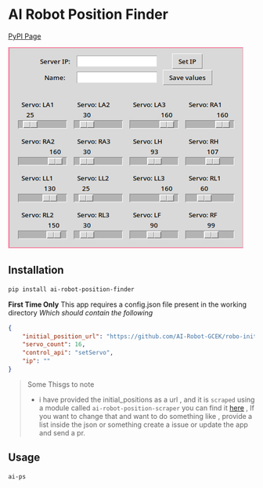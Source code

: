 # AI Robot Position Finder
[PyPI Page](https://pypi.org/project/ai-robot-position-finder)

![alt text](/images/image.png?raw=true)

## Installation

```bash
pip install ai-robot-position-finder
```


**First Time Only**
This app requires a config.json file present in the working directory 
*Which should contain the following*
```json
{
    "initial_position_url": "https://github.com/AI-Robot-GCEK/robo-initial-positions/blob/main/src/initial-positions.h",
    "servo_count": 16,
    "control_api": "setServo",
    "ip": ""
}
```
> Some Thisgs to note
> - i have provided the initial_positions as a url , and it is `scraped` using a module called `ai-robot-position-scraper` you can find it [here](https://pypi.org/project/ai-robot-position-scraper/) , If you want to change that and want to do something like , provide a list inside the json or something create a issue or update the app and send a pr. 

## Usage

```
ai-ps
```
